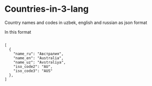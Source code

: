 # Countries-in-3-lang
Country names and codes in uzbek, english and russian as  json format
<p> In this format</p>
<code> 
[
  {
    "name_ru": "Австралия",
    "name_en": "Australia",
    "name_uz": "Avstraliya",
    "iso_code2": "AU",
    "iso_code3": "AUS"
  },
]
</code>
